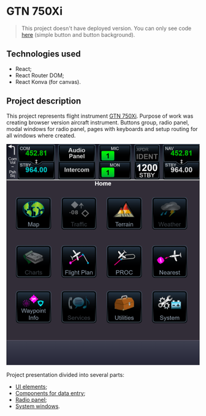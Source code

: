 # GTN 750Xi

> This project doesn't have deployed version. You can only see code [here](./code-example) (simple button and button background).

## Technologies used

- React;
- React Router DOM;
- React Konva (for canvas).

## Project description

This project represents flight instrument [GTN 750Xi](https://buy.garmin.com/en-US/US/p/606798). Purpose of work was creating browser version aircraft instrument. Buttons group, radio panel, modal windows for radio panel, pages with keyboards and setup routing for all windows where created.

![Main screen](./main-screen.png)

Project presentation divided into several parts:

- [UI elements](./ui/README.md);
- [Components for data entry](./input-components/README.md);
- [Radio panel](./radio-panel/README.md);
- [System windows](./system-windows/README.md).
